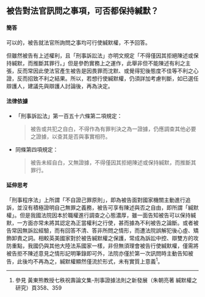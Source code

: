 ## 被告對法官訊問之事項，可否都保持緘默？

#### 簡答

可以的，被告就法官所詢問之事均可行使緘默權，不予回答。

但雖然被告有上述權利，且「刑事訴訟法」亦明文規定「不得僅因其拒絕陳述或保持緘默，而推斷其罪行。」但是參酌實務上之運作，此舉非但不能陳述有利之主張，反而常因此使法官產生被告是因畏罪而沈默、或覺得犯後態度不佳等不利之心證，反而招致不利之結果。所以，若想行使緘默權，仍須詳加考慮判斷，如已選任辯護人，建議先與辯護人討論後，再為決定。

#### 法律依據

* 「刑事訴訟法」第一百五十六條第二項規定：

   > 被告或共犯之自白，不得作為有罪判決之為一證據，仍應調查其他必要之證據，以查其是否與事實相符。

* 同條第四項規定：

   > 被告未經自白，又無證據，不得僅因其拒絕陳述或保持緘默，而推斷其罪行。

#### 延伸思考

「刑事程序法」上所謂「不自證己罪原則」，即為被告面對國家機關主動進行追訴，並沒有積極證明自己無罪之義務，被告可享有陳述與否之自由，即所謂「緘默權」。但是我國法院因本於職權進行調查之心態濃厚，雖一面告知被告可以保持緘默，一方面亦常未將其認定為正當權利之行使，甚而據為不利被告之論斷。或者被告常因無訴訟經驗，而有回答不清、答非所問之情形，而遭法院誤解犯後心虛、矯飾卸責之詞。相較英美國家對於被告緘默權之保護，常成為訴訟中控、辯雙方的攻防重點，我國仍與其他大陸法系國家一樣，非但無須理會被告行使緘默權，僅需將被告拒不陳述意見之情形記明筆錄即可外，法院亦僅於第一次訊問時主動告知被告，此後均不再為之，緘默權顯然僅流於形式，未有實質上意義<sup>1</sup>。

---

1. 參見 黃東熊教授七秩祝壽論文集-刑事證據法則之新發展（朱朝亮著 緘默權之研究）頁358、359
